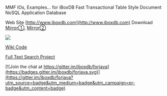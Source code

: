 MMF IOs, Examples... for iBoxDB Fast Transactional Table Style Document NoSQL Application Database


Web Site  [http://www.iboxdb.com](http://www.iboxdb.com)  Download [Mirror①](https://sourceforge.net/projects/application-database/files/latest/download),   [Mirror②](https://github.com/iboxdb/hijk/raw/dependencies/kits/iBoxDBv291_25.zip)

![](https://github.com/iboxdb/forjava/raw/master/images/js.gif)

[Wiki Code](https://github.com/iboxdb/forjava/wiki)

[Full Text Search Project](https://github.com/iboxdb/ftserver)

 



[![Join the chat at https://gitter.im/iboxdb/forjava](https://badges.gitter.im/iboxdb/forjava.svg)](https://gitter.im/iboxdb/forjava?utm_source=badge&utm_medium=badge&utm_campaign=pr-badge&utm_content=badge)